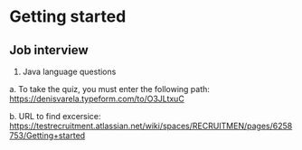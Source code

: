 
# Getting started
## Job interview

1. Java language questions

a. To take the quiz, you must enter the following path: https://denisvarela.typeform.com/to/O3JLtxuC

b. URL to find excersice: https://testrecruitment.atlassian.net/wiki/spaces/RECRUITMEN/pages/6258753/Getting+started
